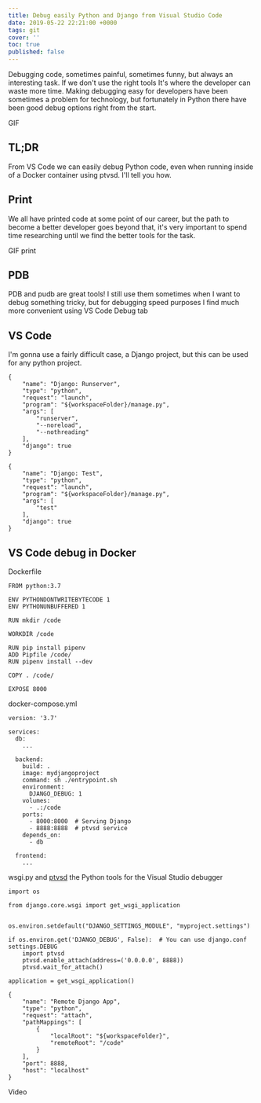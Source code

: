 ```yaml
---
title: Debug easily Python and Django from Visual Studio Code
date: 2019-05-22 22:21:00 +0000
tags: git
cover: ''
toc: true
published: false
---
```


Debugging code, sometimes painful, sometimes funny, but always an interesting task. If we don't use the right tools It's where the developer can waste more time.
Making debugging easy for developers have been sometimes a problem for technology, but fortunately in Python there have been good debug options right from the start.

GIF

## TL;DR

From VS Code we can easily debug Python code, even when running inside of a Docker container using ptvsd. I'll tell you how.

## Print

We all have printed code at some point of our career, but the path to become a better developer goes beyond that,
it's very important to spend time researching until we find the better tools for the task.

GIF print

## PDB

PDB and pudb are great tools! I still use them sometimes when I want to debug something tricky, but for debugging speed purposes
I find much more convenient using VS Code Debug tab

## VS Code

I'm gonna use a fairly difficult case, a Django project, but this can be used for any python project.

```
{
    "name": "Django: Runserver",
    "type": "python",
    "request": "launch",
    "program": "${workspaceFolder}/manage.py",
    "args": [
        "runserver",
        "--noreload",
        "--nothreading"
    ],
    "django": true
}
```

```
{
    "name": "Django: Test",
    "type": "python",
    "request": "launch",
    "program": "${workspaceFolder}/manage.py",
    "args": [
        "test"
    ],
    "django": true
}
```

## VS Code debug in Docker

Dockerfile

```
FROM python:3.7

ENV PYTHONDONTWRITEBYTECODE 1
ENV PYTHONUNBUFFERED 1

RUN mkdir /code

WORKDIR /code

RUN pip install pipenv
ADD Pipfile /code/
RUN pipenv install --dev

COPY . /code/

EXPOSE 8000
```

docker-compose.yml

```
version: '3.7'

services:
  db:
    ...

  backend:
    build: .
    image: mydjangoproject
    command: sh ./entrypoint.sh
    environment:
      DJANGO_DEBUG: 1
    volumes:
      - .:/code
    ports:
      - 8000:8000  # Serving Django
      - 8888:8888  # ptvsd service
    depends_on:
      - db

  frontend:
    ...
```

wsgi.py and [ptvsd](https://github.com/microsoft/ptvsd) the Python tools for the Visual Studio debugger

```
import os

from django.core.wsgi import get_wsgi_application


os.environ.setdefault("DJANGO_SETTINGS_MODULE", "myproject.settings")

if os.environ.get('DJANGO_DEBUG', False):  # You can use django.conf settings.DEBUG
    import ptvsd
    ptvsd.enable_attach(address=('0.0.0.0', 8888))
    ptvsd.wait_for_attach()

application = get_wsgi_application()
```

```
{
    "name": "Remote Django App",
    "type": "python",
    "request": "attach",
    "pathMappings": [
        {
            "localRoot": "${workspaceFolder}",
            "remoteRoot": "/code"
        }
    ],
    "port": 8888,
    "host": "localhost"
}
```

Video
